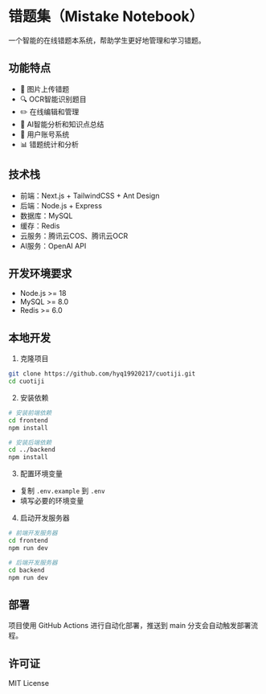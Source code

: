 # 错题集（Mistake Notebook）

一个智能的在线错题本系统，帮助学生更好地管理和学习错题。

## 功能特点

- 📝 图片上传错题
- 🔍 OCR智能识别题目
- ✏️ 在线编辑和管理
- 🤖 AI智能分析和知识点总结
- 👥 用户账号系统
- 📊 错题统计和分析

## 技术栈

- 前端：Next.js + TailwindCSS + Ant Design
- 后端：Node.js + Express
- 数据库：MySQL
- 缓存：Redis
- 云服务：腾讯云COS、腾讯云OCR
- AI服务：OpenAI API

## 开发环境要求

- Node.js >= 18
- MySQL >= 8.0
- Redis >= 6.0

## 本地开发

1. 克隆项目
```bash
git clone https://github.com/hyq19920217/cuotiji.git
cd cuotiji
```

2. 安装依赖
```bash
# 安装前端依赖
cd frontend
npm install

# 安装后端依赖
cd ../backend
npm install
```

3. 配置环境变量
- 复制 `.env.example` 到 `.env`
- 填写必要的环境变量

4. 启动开发服务器
```bash
# 前端开发服务器
cd frontend
npm run dev

# 后端开发服务器
cd backend
npm run dev
```

## 部署

项目使用 GitHub Actions 进行自动化部署，推送到 main 分支会自动触发部署流程。

## 许可证

MIT License 